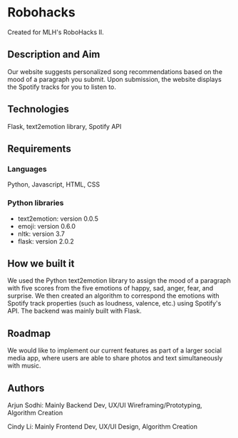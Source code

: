 # Robohacks

Created for MLH's RoboHacks II.

## Description and Aim

Our website suggests personalized song recommendations based on the mood of a paragraph you submit. Upon submission, the website displays the Spotify tracks for you to listen to.


## Technologies
Flask, text2emotion library, Spotify API

## Requirements


### Languages
Python, Javascript, HTML, CSS


### Python libraries
- text2emotion: version 0.0.5
- emoji: version 0.6.0
- nltk: version 3.7
- flask: version 2.0.2

## How we built it
We used the Python text2emotion library to assign the mood of a paragraph with five scores from the five emotions of happy, sad, anger, fear, and surprise. We then created an algorithm to correspond the emotions with Spotify track properties (such as loudness, valence, etc.) using Spotify's API. The backend was mainly built with Flask.

## Roadmap
We would like to implement our current features as part of a larger social media app, where users are able to share photos and text simultaneously with music.

## Authors
Arjun Sodhi: Mainly Backend Dev, UX/UI Wireframing/Prototyping, Algorithm Creation

Cindy Li: Mainly Frontend Dev, UX/UI Design, Algorithm Creation
